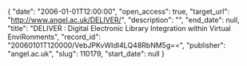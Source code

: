 {
  "date": "2006-01-01T12:00:00", 
  "open_access": true, 
  "target_url": "http://www.angel.ac.uk/DELIVER/", 
  "description": "", 
  "end_date": null, 
  "title": "DELIVER : Digital Electronic Library Integration within Virtual EnviRonments", 
  "record_id": "20060101T120000/VebJPKvWIdI4LQ48RbNM5g==", 
  "publisher": "angel.ac.uk", 
  "slug": 110179, 
  "start_date": null
}

